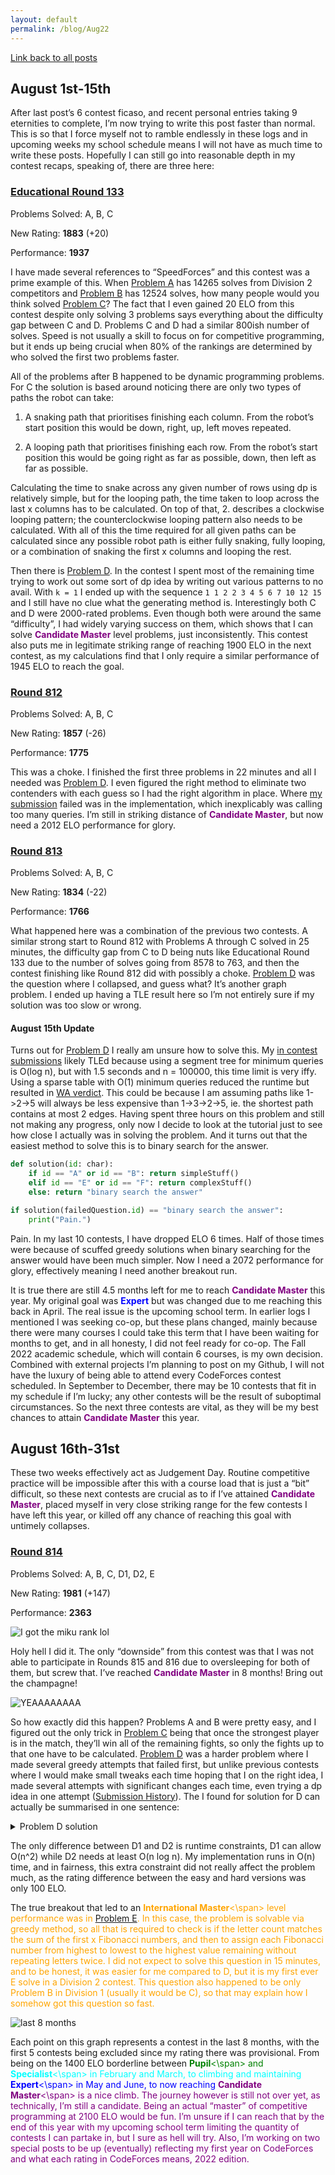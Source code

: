 ```yaml
---
layout: default
permalink: /blog/Aug22
---
```


[Link back to all posts](https://alxwen711.github.io/blog)

## August 1st-15th

After last post’s 6 contest ficaso, and recent personal entries taking 9 eternities to complete, I’m now trying to write this post faster than normal. This is so that I force myself not to ramble endlessly in these logs and in upcoming weeks my school schedule means I will not have as much time to write these posts. Hopefully I can still go into reasonable depth in my contest recaps, speaking of, there are three here:

### [Educational Round 133](https://codeforces.com/contest/1716)

Problems Solved: A, B, C

New Rating: **1883** (+20)

Performance: **1937**

I have made several references to “SpeedForces” and this contest was a prime example of this. When [Problem A](https://codeforces.com/contest/1716/problem/A) has 14265 solves from Division 2 competitors and [Problem B](https://codeforces.com/contest/1716/problem/B) has 12524 solves, how many people would you think solved [Problem C](https://codeforces.com/contest/1716/problem/C)? The fact that I even gained 20 ELO from this contest despite only solving 3 problems says everything about the difficulty gap between C and D. Problems C and D had a similar 800ish number of solves. Speed is not usually a skill to focus on for competitive programming, but it ends up being crucial when 80% of the rankings are determined by who solved the first two problems faster.

All of the problems after B happened to be dynamic programming problems. For C the solution is based around noticing there are only two types of paths the robot can take:

1. A snaking path that prioritises finishing each column. From the robot’s start position this would be down, right, up, left moves repeated.

2. A looping path that prioritises finishing each row. From the robot’s start position this would be going right as far as possible, down, then left as far as possible.

Calculating the time to snake across any given number of rows using dp is relatively simple, but for the looping path, the time taken to loop across the last x columns has to be calculated. On top of that, 2. describes a clockwise looping pattern; the counterclockwise looping pattern also needs to be calculated. With all of this the time required for all given paths can be calculated since any possible robot path is either fully snaking, fully looping, or a combination of snaking the first x columns and looping the rest.

Then there is [Problem D](https://codeforces.com/contest/1716/problem/D). In the contest I spent most of the remaining time trying to work out some sort of dp idea by writing out various patterns to no avail. With `k = 1` I ended up with the sequence `1 1 2 2 3 4 5 6 7 10 12 15` and I still have no clue what the generating method is. Interestingly both C and D were 2000-rated problems. Even though both were around the same “difficulty”, I had widely varying success on them, which shows that I can solve <span style="color:purple">**Candidate Master**</span> level problems, just inconsistently. This contest also puts me in legitimate striking range of reaching 1900 ELO in the next contest, as my calculations find that I only require a similar performance of 1945 ELO to reach the goal.

### [Round 812](https://codeforces.com/contest/1713)

Problems Solved: A, B, C

New Rating: **1857** (-26)

Performance: **1775**

This was a choke. I finished the first three problems in 22 minutes and all I needed was [Problem D](https://codeforces.com/contest/1713/problem/D). I even figured the right method to eliminate two contenders with each guess so I had the right algorithm in place. Where [my submission](https://codeforces.com/contest/1713/submission/167303965) failed was in the implementation, which inexplicably was calling too many queries. I’m still in striking distance of <span style="color:purple">**Candidate Master**</span>, but now need a 2012 ELO performance for glory.

### [Round 813](https://codeforces.com/contest/1712)

Problems Solved: A, B, C

New Rating: **1834** (-22)

Performance: **1766**

What happened here was a combination of the previous two contests. A similar strong start to Round 812 with Problems A through C solved in 25 minutes, the difficulty gap from C to D being nuts like Educational Round 133 due to the number of solves going from 8578 to 763, and then the contest finishing like Round 812 did with possibly a choke. [Problem D](https://codeforces.com/contest/1712/submission/168175221) was the question where I collapsed, and guess what? It’s another graph problem. I ended up having a TLE result here so I’m not entirely sure if my solution was too slow or wrong.

#### August 15th Update 

Turns out for [Problem D](https://codeforces.com/contest/1712/submission/168175221) I really am unsure how to solve this. My [in contest submissions](https://codeforces.com/contest/1712/submission/168175221) likely TLEd because using a segment tree for minimum queries is O(log n), but with 1.5 seconds and n = 100000, this time limit is very iffy. Using a sparse table with O(1) minimum queries reduced the runtime but resulted in [WA verdict](https://codeforces.com/contest/1712/submission/168435686). This could be because I am assuming paths like 1->2->5 will always be less expensive than 1->3->2->5, ie. the shortest path contains at most 2 edges. Having spent three hours on this problem and still not making any progress, only now I decide to look at the tutorial just to see how close I actually was in solving the problem. And it turns out that the easiest method to solve this is to binary search for the answer. 

```python
def solution(id: char):
	if id == "A" or id == "B": return simpleStuff()
	elif id == "E" or id == "F": return complexStuff()
	else: return "binary search the answer"

if solution(failedQuestion.id) == "binary search the answer":
	print("Pain.")
```

Pain. In my last 10 contests, I have dropped ELO 6 times. Half of those times were because of scuffed greedy solutions when binary searching for the answer would have been much simpler. Now I need a 2072 performance for glory, effectively meaning I need another breakout run.

It is true there are still 4.5 months left for me to reach <span style="color:purple">**Candidate Master**</span> this year. My original goal was <span style="color:blue">**Expert**</span> but was changed due to me reaching this back in April. The real issue is the upcoming school term. In earlier logs I mentioned I was seeking co-op, but these plans changed, mainly because there were many courses I could take this term that I have been waiting for months to get, and in all honesty, I did not feel ready for co-op. The Fall 2022 academic schedule, which will contain 6 courses, is my own decision. Combined with external projects I’m planning to post on my Github, I will not have the luxury of being able to attend every CodeForces contest scheduled. In September to December, there may be 10 contests that fit in my schedule if I’m lucky; any other contests will be the result of suboptimal circumstances. So the next three contests are vital, as they will be my best chances to attain <span style="color:purple">**Candidate Master**</span> this year.


## August 16th-31st

These two weeks effectively act as Judgement Day. Routine competitive practice will be impossible after this with a course load that is just a “bit” difficult, so these next contests are crucial as to if I’ve attained <span style="color:purple">**Candidate Master**</span>, placed myself in very close striking range for the few contests I have left this year, or killed off any chance of reaching this goal with untimely collapses. 
### [Round 814](https://codeforces.com/contest/1719)

Problems Solved: A, B, C, D1, D2, E

New Rating: **1981** (+147)

Performance: **2363**

![I got the miku rank lol](docs/assets/images/39.png)


Holy hell I did it. The only “downside” from this contest was that I was not able to participate in Rounds 815 and 816 due to oversleeping for both of them, but screw that. I’ve reached <span style="color:purple">**Candidate Master**</span> in 8 months! Bring out the champagne!

![YEAAAAAAAA](docs/assets/images/champagne.gif)

So how exactly did this happen? Problems A and B were pretty easy, and I figured out the only trick in [Problem C](https://codeforces.com/contest/1719/problem/C) being that once the strongest player is in the match, they’ll win all of the remaining fights, so only the fights up to that one have to be calculated. [Problem D](https://codeforces.com/contest/1719/problem/D1) was a harder problem where I made several greedy attempts that failed first, but unlike previous contests where I would make small tweaks each time hoping that I on the right idea, I made several attempts with significant changes each time, even trying a dp idea in one attempt ([Submission History](https://codeforces.com/contest/1719/status)). The I found for solution for D can actually be summarised in one sentence:

<details> 
<summary>Problem D solution </summary> 
`Minimum time = Array length - maximum number of subarrays that can be created out of array where xor of all the elements is 0` 
</details>

The only difference between D1 and D2 is runtime constraints, D1 can allow O(n^2) while D2 needs at least O(n log n). My implementation runs in O(n) time, and in fairness, this extra constraint did not really affect the problem much, as the rating difference between the easy and hard versions was only 100 ELO.

The true breakout that led to an <span style="color:orange">**International Master**<\span> level performance was in [Problem E](https://codeforces.com/contest/1719/problem/E). In this case, the problem is solvable via greedy method, so all that is required to check is if the letter count matches the sum of the first x Fibonacci numbers, and then to assign each Fibonacci number from highest to lowest to the highest value remaining without repeating letters twice. I did not expect to solve this question in 15 minutes, and to be honest, it was easier for me compared to D, but it is my first ever E solve in a Division 2 contest. This question also happened to be only Problem B in Division 1 (usually it would be C), so that may explain how I somehow got this question so fast.

![last 8 months](docs/assets/images/JanAug.png)

Each point on this graph represents a contest in the last 8 months, with the first 5 contests being excluded since my rating there was provisional. From being on the 1400 ELO borderline between <span style="color:green">**Pupil**<\span> and <span style="color:cyan">**Specialist**<\span> in February and March, to climbing and maintaining <span style="color:blue">**Expert**<\span> in May and June, to now reaching <span style="color:purple">**Candidate Master**<\span> is a nice climb. The journey however is still not over yet, as technically, I’m still a candidate. Being an actual “master” of competitive programming at 2100 ELO would be fun. I’m unsure if I can reach that by the end of this year with my upcoming school term limiting the quantity of contests I can partake in, but I sure as hell will try. Also, I’m working on two special posts to be up (eventually) reflecting my first year on CodeForces and what each rating in CodeForces means, 2022 edition.


